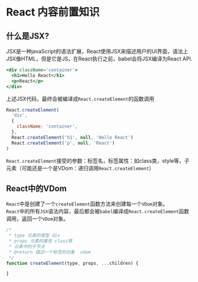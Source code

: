 # React 内容前置知识

## 什么是JSX? 
JSX是一种javaScript的语法扩展，React使用JSX来描述用户的UI界面，语法上JSX像HTML，但是它是JS，在React执行之前，babel会将JSX编译为React API.
```jsx
<div className='container'>
  <h1>Hello React</h1>
  <p>React</p>
</div>
```
上述JSX代码，最终会被编译成`React.createElement`的函数调用
```js
React.createElement(
  'div',
  {
    className: 'container',
  },
  React.createElement('h1', null, 'Hello React')
  React.createElement('p', null, 'React')
)
```
`React.createElement`接受的参数：标签名，标签属性：如class类，style等，子元素（可能还是一个是VDom：递归调用`React.createElement`）

## React中的VDom
`React`中是创建了一个`createElement`函数方法来创建每一个`VDom`对象。      
`React`中的所有`JSX`语法内容，最后都会被`babel`编译成`React.createElement`函数调用，返回一个`VDom`对象。  

```js
/*
 * type 元素的类型 div
 * props 元素的属性 class等
 * 元素中的子节点
 * @return 描述一个标签的对象  vdom
 */
function createElement(type, props, ...children) {

}


```

<!-- 

1. 数组的concat方法, 将一个数组中的元素连接到另一个数组中，并返回一个全新的数组
如：[].concat(...array)
相当于copy了一个array数组


 -->
